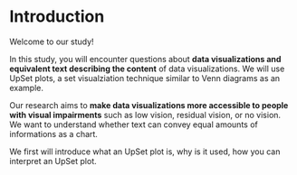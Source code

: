 # Introduction

Welcome to our study!

In this study, you will encounter questions about **data visualizations and equivalent text describing the content** of data visualizations. We will use UpSet plots, a set visualziation technique similar to Venn diagrams as an example. 

Our research aims to **make data visualizations more accessible to people with visual impairments** such as low vision, residual vision, or no vision.  We want to understand whether text can convey equal amounts of informations as a chart. 

We first will introduce what an UpSet plot is, why is it used, how you can interpret an UpSet plot.